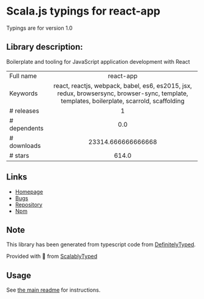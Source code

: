 
# Scala.js typings for react-app

Typings are for version 1.0

## Library description:
Boilerplate and tooling for JavaScript application development with React

|                    |                 |
| ------------------ | :-------------: |
| Full name          | react-app |
| Keywords           | react, reactjs, webpack, babel, es6, es2015, jsx, redux, browsersync, browser-sync, template, templates, boilerplate, scarrold, scaffolding |
| # releases         | 1 |
| # dependents       | 0.0 |
| # downloads        | 23314.666666666668 |
| # stars            | 614.0 |

## Links
- [Homepage](https://github.com/kriasoft/react-app#readme)
- [Bugs](https://github.com/kriasoft/react-app/issues)
- [Repository](https://github.com/kriasoft/react-app)
- [Npm](https://www.npmjs.com/package/react-app)
    


## Note
This library has been generated from typescript code from [DefinitelyTyped](https://definitelytyped.org).

Provided with :purple_heart: from [ScalablyTyped](https://github.com/oyvindberg/ScalablyTyped)

## Usage
See [the main readme](../../readme.md) for instructions.


